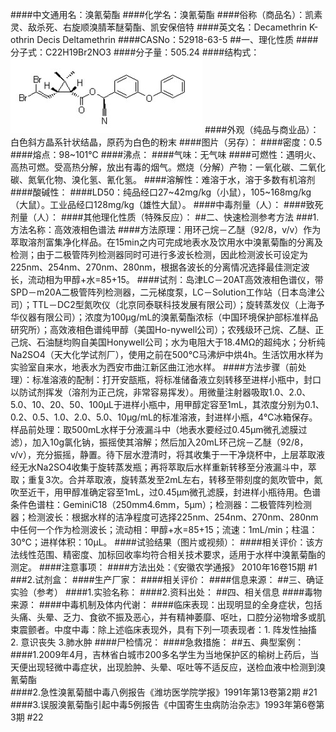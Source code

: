 ####中文通用名：溴氰菊酯
####化学名：溴氰菊酯
####俗称（商品名）：凯素灵、敌杀死、右旋顺溴腈苯醚菊酯、凯安保倍特
####英文名：Decamethrin K-othrin Decis Deltamethrin
####CASNo：52918-63-5
##一、理化性质
####分子式：C22H19Br2NO3
####分子量：505.24
####结构式：![结构式](./assets/duwu/溴氰菊酯/@0结构式.jpg)
####外观（纯品与商业品）：白色斜方晶系针状结晶，原药为白色的粉末
####图片（另存）：
####密度：0.5 
####熔点：98~101℃
####沸点：
####气味：无气味
####可燃性：遇明火、高热可燃。受高热分解，放出有毒的烟气。燃烧（分解）产物：一氧化碳、二氧化碳、氮氧化物、溴化氢、氰化氢。
####溶解性：难溶于水，溶于多数有机溶剂
####酸碱性：
####LD50：纯品经口27~42mg/kg（小鼠），105~168mg/kg（大鼠）。工业品经口128mg/kg（雄性大鼠）。
####中毒剂量（人）：
####致死剂量（人）：
####其他理化性质（特殊反应）：
##二、快速检测参考方法
###1.方法名称：高效液相色谱法
####方法原理：用环己烷－乙醚（92/8，v/v）作为萃取溶剂富集净化样品。在15min之内可完成地表水及饮用水中溴氰菊酯的分离及检测；由于二极管阵列检测器同时可进行多波长检测，因此检测波长可设定为225nm、254nm、270nm、280nm，根据各波长的分离情况选择最佳测定波长，流动相为甲醇+水=85+15。
####试剂：岛津LC－20AT高效液相色谱仪，带SPD－m20A二极管阵列检测器，二元梯度泵，LC－Solution工作站（日本岛津公司）；TTL－DC2型氮吹仪（北京同泰联科技发展有限公司）；旋转蒸发仪（上海予华仪器有限公司）；浓度为100μg/mL的溴氰菊酯浓标（中国环境保护部标准样品研究所）；高效液相色谱纯甲醇（美国Ho-nywell公司）；农残级环己烷、乙醚、正己烷、石油醚均购自美国Honywell公司；水为电阻大于18.4MΩ的超纯水；分析纯Na2SO4（天大化学试剂厂），使用之前在500℃马沸炉中烘4h。生活饮用水样为实验室自来水，地表水为西安市曲江新区曲江池水样。
####方法步骤（前处理）：标准溶液的配制：打开安瓿瓶，将标准储备液立刻转移至进样小瓶中，封口以防试剂挥发（溶剂为正己烷，非常容易挥发）。用微量注射器吸取1.0、2.0、5.0、10、20、50、100μL于进样小瓶中，用甲醇定容至1mL，其浓度分别为0.1、0.2、0.5、1.0、2.0、5.0、10μg/mL的标准溶液，封进样小瓶，4℃冰箱保存。样品前处理：取500mL水样于分液漏斗中（地表水要经过0.45μm微孔滤膜过滤），加入10g氯化钠，振摇使其溶解；然后加入20mL环己烷－乙醚（92/8，v/v），充分振摇，静置。待下层水澄清时，将其收集于一干净烧杯中，上层萃取液经无水Na2SO4收集于旋转蒸发瓶；再将萃取后水样重新转移至分液漏斗中，萃取；重复3次。合并萃取液，旋转蒸发至2mL左右，转移至带刻度的氮吹管中，氮吹至近干，用甲醇准确定容至1mL，过0.45μm微孔滤膜，封进样小瓶待用。色谱条件色谱柱：GeminiC18（250mm4.6mm，5μm）；检测器：二极管阵列检测器；检测波长：根据水样的洁净程度可选择225nm、254nm、270nm、280nm中任何一个作为检测波长；流动相：甲醇+水=85+15；流速：1mL/min；柱温：30℃；进样体积：10μL。
####试验结果（图片或视频）：
####相关评价：该方法线性范围、精密度、加标回收率均符合相关技术要求，适用于水样中溴氰菊酯的测定。
####注意事项：
####方法出处：《安徽农学通报》 2010年16卷15期 #1
###2.试剂盒：
####生产厂家：
####相关评价：
####信息来源：
##三、确证实验（参考）
####1.实验名称：
####2.资料出处：
##四、相关信息
####毒物来源：
####中毒机制及体内代谢：
####临床表现：出现明显的全身症状，包括头痛、头晕、乏力、食欲不振及恶心，并有精神萎靡、呕吐，口腔分泌物增多或肌束震颤者。中度中毒：除上述临床表现外，具有下列一项表现者：1. 阵发性抽搐 2. 意识丧失 3.肺水肿
####尸检情况：
####急救措施：
##五、典型案例：
####1.2009年4月，吉林省白城市200多名学生为当地保护区的榆树上药后，当天便出现轻微中毒症状，出现脸肿、头晕、呕吐等不适反应，送检血液中检测到溴氰菊酯  
####2.急性溴氰菊醋中毒八例报告《潍坊医学院学报》1991年第13卷第2期 #21
####3.误服溴氰菊酯引起中毒5例报告《中国寄生虫病防治杂志》1993年第6卷第3期 #22
